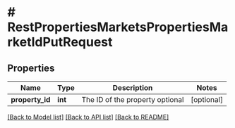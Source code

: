 # # RestPropertiesMarketsPropertiesMarketIdPutRequest

## Properties

Name | Type | Description | Notes
------------ | ------------- | ------------- | -------------
**property_id** | **int** | The ID of the property optional | [optional]

[[Back to Model list]](../../README.md#models) [[Back to API list]](../../README.md#endpoints) [[Back to README]](../../README.md)
